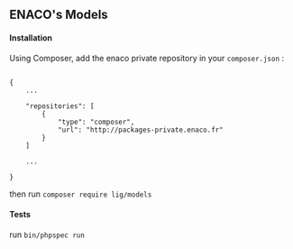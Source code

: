 ## ENACO's Models

#### Installation

Using Composer, add the enaco private repository in your `composer.json` : 

```

{
    ...
    
    "repositories": [
        {
            "type": "composer",
            "url": "http://packages-private.enaco.fr"
        }
    ]
    
    ...
    
}

```

then run `composer require lig/models`

#### Tests

run `bin/phpspec run`